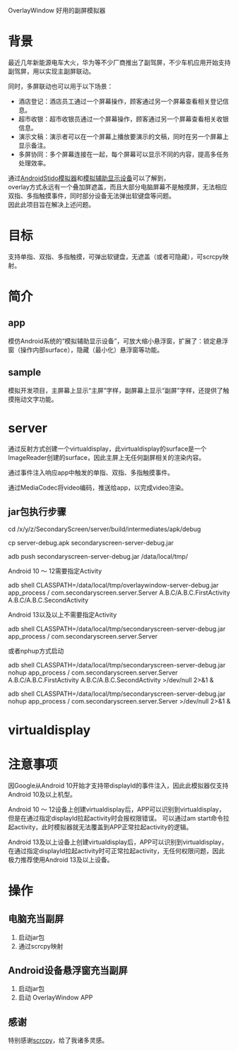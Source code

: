 OverlayWindow 好用的副屏模拟器

# 背景

最近几年新能源电车大火，华为等不少厂商推出了副驾屏，不少车机应用开始支持副驾屏，用以实现主副屏联动。

同时，多屏联动也可以用于以下场景：
* 酒店登记：酒店员工通过一个屏幕操作，顾客通过另一个屏幕查看相关登记信息。
* 超市收银：超市收银员通过一个屏幕操作，顾客通过另一个屏幕查看相关收银信息。
* 演示文稿：演示者可以在一个屏幕上播放要演示的文稿，同时在另一个屏幕上显示备注。
* 多屏协同：多个屏幕连接在一起，每个屏幕可以显示不同的内容，提高多任务处理效率。

通过[AndroidStido模拟器](doc/AndroidStudio模拟器.md)和[模拟辅助显示设备](doc/模拟辅助显示设备.md)可以了解到，  
overlay方式永远有一个叠加屏遮盖，而且大部分电脑屏幕不是触摸屏，无法相应双指、多指触摸事件，同时部分设备无法弹出软键盘等问题。  
因此此项目旨在解决上述问题。

# 目标

支持单指、双指、多指触摸，可弹出软键盘，无遮盖（或者可隐藏），可scrcpy映射。

# 简介

## app

模仿Android系统的“模拟辅助显示设备”，可放大缩小悬浮窗，扩展了：锁定悬浮窗（操作内部surface），隐藏（最小化）悬浮窗等功能。

## sample

模拟开发项目，主屏幕上显示“主屏”字样，副屏幕上显示“副屏”字样，还提供了触摸拖动文字功能。

# server

通过反射方式创建一个virtualdisplay，此virtualdisplay的surface是一个ImageReader创建的surface，因此主屏上无任何副屏相关的渲染内容。

通过事件注入响应app中触发的单指、双指、多指触摸事件。

通过MediaCodec将video编码，推送给app，以完成video渲染。

## jar包执行步骤

cd /x/y/z/SecondaryScreen/server/build/intermediates/apk/debug

cp server-debug.apk secondaryscreen-server-debug.jar

adb push secondaryscreen-server-debug.jar /data/local/tmp/

Android 10 ～ 12需要指定Activity

adb shell CLASSPATH=/data/local/tmp/overlaywindow-server-debug.jar app_process / com.secondaryscreen.server.Server A.B.C/A.B.C.FirstActivity A.B.C/A.B.C.SecondActivity

Android 13以及以上不需要指定Activity

adb shell CLASSPATH=/data/local/tmp/secondaryscreen-server-debug.jar app_process / com.secondaryscreen.server.Server

或者nphup方式启动

adb shell CLASSPATH=/data/local/tmp/secondaryscreen-server-debug.jar nohup app_process / com.secondaryscreen.server.Server A.B.C/A.B.C.FirstActivity A.B.C/A.B.C.SecondActivity  >/dev/null 2>&1 &

adb shell CLASSPATH=/data/local/tmp/secondaryscreen-server-debug.jar nohup app_process / com.secondaryscreen.server.Server >/dev/null 2>&1 &

# virtualdisplay

# 注意事项

因Google从Android 10开始才支持带displayId的事件注入，因此此模拟器仅支持Android 10及以上机型。

Android 10 ～ 12设备上创建virtualdisplay后，APP可以识别到virtualdisplay，但是在通过指定displayId拉起activity时会报权限错误。 可以通过am start命令拉起activity，此时模拟器就无法覆盖到APP正常拉起activity的逻辑。

Android 13及以上设备上创建virtualdisplay后，APP可以识别到virtualdisplay，在通过指定displayId拉起activity时可正常拉起activity，无任何权限问题，因此极力推荐使用Android 13及以上设备。

# 操作

## 电脑充当副屏

1. 启动jar包
2. 通过scrcpy映射

## Android设备悬浮窗充当副屏

1. 启动jar包
2. 启动 OverlayWindow APP

## 感谢

特别感谢[scrcpy](https://github.com/Genymobile/scrcpy)，给了我诸多灵感。